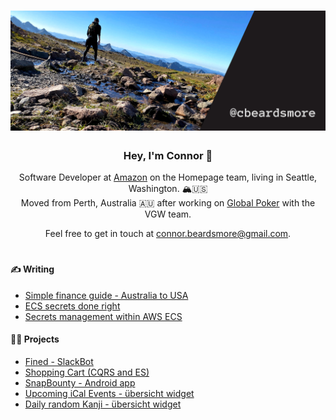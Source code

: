# [![Connor social banner](https://raw.githubusercontent.com/cbeardsmore/cbeardsmore/main/social-banner-v2.png)](https://cbeardsmore.github.io)

<h3 align="center">Hey, I'm Connor 👋</h3>
<p align="center">Software Developer at <a href="https://amazon.com">Amazon</a> on the Homepage team, living in Seattle, Washington. 🏔🇺🇸 </br>Moved from Perth, Australia 🇦🇺 after working on <a href="https://globalpoker.com">Global Poker</a> with the VGW team.</p>

<p align="center">Feel free to get in touch at <a href = "mailto: connor.beardsmore@gmail.com">connor.beardsmore@gmail.com</a>.</p>

# 

#### ✍️ Writing

- [Simple finance guide - Australia to USA](https://medium.com/@cbeardsmore/simple-finance-guide-australia-to-usa-251b941d096b)
- [ECS secrets done right](https://medium.com/hackernoon/ecs-secrets-done-right-9e094cfa6200)
- [Secrets management within AWS ECS](https://medium.com/hackernoon/secrets-management-within-aws-ecs-1b6975819ccd)

#### 👨‍💻 Projects

- [Fined - SlackBot](https://github.com/cbeardsmore/fined)
- [Shopping Cart (CQRS and ES)](https://github.com/cbeardsmore/shopping-cart-event-sourced)
- [SnapBounty - Android app](https://github.com/cbeardsmore/SnapBounty)
- [Upcoming iCal Events - übersicht widget](http://tracesof.net/uebersicht-widgets/#UpcomingEvents)
- [Daily random Kanji - übersicht widget](http://tracesof.net/uebersicht-widgets/#Daily-Random-Kanji)

#
